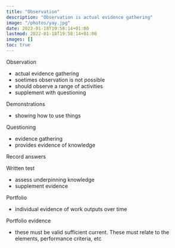 ```yaml
---
title: "Observation"
description: "Observation is actual evidence gathering"
image: "/photos/yay.jpg"
date: 2022-01-18T19:58:14+01:00
lastmod: 2022-01-18T19:58:14+01:00
images: []
toc: true
---
```



Observation 
- actual evidence gathering
- soetimes observation is not possible
- should observe a range of activities
- supplement with questioning


Demonstrations
- showing how to use things

Questioning 
- evidence gathering 
- provides evidence of knowledge

Record answers

Written test
- assess underpinning knowledge 
- supplement evidence 


Portfolio
- individual evidence of work outputs over time


Portfolio evidence
- these must be valid sufficient current. These must relate to the elements, performance criteria, etc